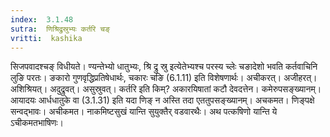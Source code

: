 ```yaml
---
index:  3.1.48
sutra:  णिश्रिद्रुस्रुभ्यः कर्तरि चङ्
vritti:  kashika 
---
```


सिजपवादश्चङ् विधीयते। ण्यन्तेभ्यो धातुभ्यः, श्रि द्रु स्रु इत्येतेभ्यश्च परस्य च्लेः चङादेशो भवति कर्तवाचिनि लुङि परतः। ङकारो गुणवृद्धिप्रतिषेधार्थः, चकारः चङि (6.1.11) इति विशेषणार्थः। अचीकरत्। अजीहरत्। अशिश्रियत्। अदुद्रुवत्। असुस्रुवत्। कर्तरि इति किम्? अकारयिषातां कटौ देवदत्तेन। कमेरुपसङ्ख्यानम्। आयादयः आर्धधातुके वा (3.1.31) इति यदा णिङ् न अस्ति तदा एततुपसङ्ख्यानम्। अचकमत। णिङ्पक्षे सन्वद्भावः। अचीकमत। नाकमिष्टसुखं यान्ति सुयुक्तैर् वडवारथैः। अथ पत्कषिणो यान्ति ये ऽचीकमतभाषिणः।

